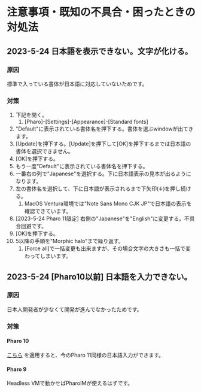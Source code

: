 # 注意事項・既知の不具合・困ったときの対処法

## 2023-5-24 日本語を表示できない。文字が化ける。

### 原因

標準で入っている書体が日本語に対応していないためです。

### 対策

1. 下記を開く。
	1. [Pharo]-[Settings]-[Appearance]-[Standard fonts]
1. "Default"に表示されている書体名を押下する。書体を選ぶwindowが出てきます。
1. [Update]を押下する。[Update]を押下して[OK]を押下するまでは日本語の書体を選択できません。
1. [OK]を押下する。
1. もう一度"Default"に表示されている書体名を押下する。
1. 一番右の列で"Japanese"を選択する。下に日本語表示の見本が出るようになります。
1. 左の書体名を選択して、下に日本語が表示されるまで下矢印(↓)を押し続ける。
	1. MacOS Ventura環境では"Note Sans Mono CJK JP"で日本語の表示を確認できています。
1. [2023-5-24 Pharo 11限定] 右側の"Japanese"を"English"に変更する。不具合回避です。
1. [OK]を押下する。
1. 5以降の手順を"Morphic halo"まで繰り返す。
	1. [Force all]で一括変更も出来ますが、その場合文字の大きさも一括で変わってしまいます。

## 2023-5-24 [Pharo10以前] 日本語を入力できない。

### 原因

日本人開発者が少なくて開発が進んでなかったためです。

### 対策

#### Pharo 10

[こちら](https://github.com/tomooda/PharoIM) を適用すると、今のPharo 11同様の日本語入力ができます。

#### Pharo 9

Headless VMで動かせばPharoIMが使えるはずです。
